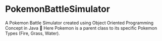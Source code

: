 # PokemonBattleSimulator
A Pokemon Battle Simulator created using Object Oriented Programming Concept in Java 🐲
Here Pokemon is a parent class to its specific Pokemon Types (Fire, Grass, Water).
